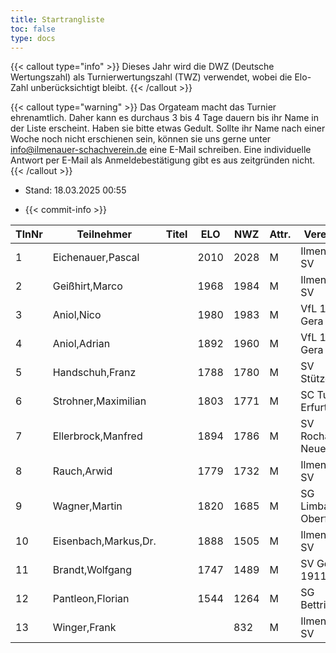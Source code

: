 ```yaml
---
title: Startrangliste
toc: false
type: docs
---
```


{{< callout type="info" >}}
Dieses Jahr wird die DWZ (Deutsche Wertungszahl) als Turnierwertungszahl (TWZ) verwendet, wobei die Elo-Zahl unberücksichtigt bleibt.
{{< /callout >}}

{{< callout type="warning" >}}
Das Orgateam macht das Turnier ehrenamtlich. Daher kann es durchaus 3 bis 4 Tage dauern bis ihr Name in der Liste erscheint. Haben sie bitte etwas Gedult. Sollte ihr Name nach einer Woche noch nicht erschienen sein, können sie uns gerne unter [info@ilmenauer-schachverein.de](mailto:info@ilmenauer-schachverein.de) eine E-Mail schreiben. Eine individuelle Antwort per E-Mail als Anmeldebestätigung gibt es aus zeitgründen nicht.
{{< /callout >}}

- Stand: 18.03.2025 00:55

- {{< commit-info >}}


| TlnNr | Teilnehmer | Titel | ELO | NWZ | Attr. | Verein/Ort | Land | Geburt | FideKenn. | PKZ |
| --- | --- | --- | --- | --- | --- | --- | --- | --- | --- | --- | 
| 1 | Eichenauer,Pascal |  | 2010 | 2028 | M | Ilmenauer SV | GER | 1999 | 12991848 | 10276112 |
| 2 | Geißhirt,Marco |  | 1968 | 1984 | M | Ilmenauer SV | GER | 1990 | 4610563 | 10059257 |
| 3 | Aniol,Nico |  | 1980 | 1983 | M | VfL 1990 Gera | GER | 2010 | 16287096 | 10695221 |
| 4 | Aniol,Adrian |  | 1892 | 1960 | M | VfL 1990 Gera | GER | 2005 | 16229967 | 10406227 |
| 5 | Handschuh,Franz |  | 1788 | 1780 | M | SV Stützerbach | GER | 1948 | 34602615 | 10073513 |
| 6 | Strohner,Maximilian |  | 1803 | 1771 | M | SC Turm Erfurt | GER | 1993 | 34660607 | 10218260 |
| 7 | Ellerbrock,Manfred |  | 1894 | 1786 | M | SV Rochade Neuenstadt | GER | 1948 | 4641850 | 10044061 |
| 8 | Rauch,Arwid |  | 1779 | 1732 | M | Ilmenauer SV | GER | 2003 | 16215923 | 10283822 |
| 9 | Wagner,Martin |  | 1820 | 1685 | M | SG Limbach-Oberfrohna | GER | 1994 | 533015740 | 10876631 |
| 10 | Eisenbach,Markus,Dr. |  | 1888 | 1505 | M | Ilmenauer SV | GER | 1984 | 34663630 | 10043553 |
| 11 | Brandt,Wolfgang |  | 1747 | 1489 | M | SV Gehren 1911 | GER | 1960 | 16202465 | 10257345 |
| 12 | Pantleon,Florian |  | 1544 | 1264 | M | SG Bettringen | GER | 1999 | 533016836 | 10535931 |
| 13 | Winger,Frank |  |  | 832 | M | Ilmenauer SV | GER | 1964 | 16233069 | 10651767 |